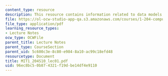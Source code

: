 ```yaml
---
content_type: resource
description: This resource contains information related to data models.
file: https://ol-ocw-studio-app-qa.s3.amazonaws.com/courses/1-204-computer-algorithms-in-systems-engineering-spring-2010/96ec8bc50b874321f19dbe14df4e9110_MIT1_204S10_lec01.pdf
file_type: application/pdf
learning_resource_types:
- Lecture Notes
ocw_type: OCWFile
parent_title: Lecture Notes
parent_type: CourseSection
parent_uid: 5c600c3e-8c80-e984-8a10-ac99c18efd48
resourcetype: Document
title: MIT1_204S10_lec01.pdf
uid: 96ec8bc5-0b87-4321-f19d-be14df4e9110
---
```


